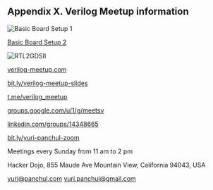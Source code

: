 ## Appendix X. Verilog Meetup information

![Basic Board Setup 1](https://github.com/verilog-meetup/verilog-hackathon-education-kit-manual/blob/main/images/basic_board_setup_1.jpg)

[Basic Board Setup 2](https://github.com/verilog-meetup/verilog-hackathon-education-kit-manual/blob/main/images/basic_board_setup_2.jpg)

![RTL2GDSII](https://github.com/verilog-meetup/verilog-hackathon-education-kit-manual/blob/main/images/rtl2gdsii.png)

[verilog-meetup.com](https://verilog-meetup.com/)

[bit.ly/verilog-meetup-slides](https://bit.ly/verilog-meetup-slides)

[t.me/verilog_meetup](https://t.me/verilog_meetup)

[groups.google.com/u/1/g/meetsv](https://groups.google.com/u/1/g/meetsv/)

[linkedin.com/groups/14348665](https://www.linkedin.com/groups/14348665/)

[bit.ly/yuri-panchul-zoom](https://bit.ly/yuri-panchul-zoom)

Meetings every Sunday from 11 am to 2 pm

Hacker Dojo, 855 Maude Ave
Mountain View, California 94043, USA

yuri@panchul.com
yuri.panchul@gmail.com
